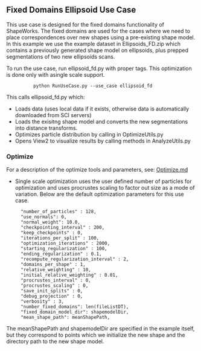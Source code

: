 ## Fixed Domains Ellipsoid Use Case

This use case is designed for the fixed domains functionality of ShapeWorks. The fixed domains are used for the cases where we need to place correspondences over new shapes using a pre-existing shape model. In this example we use the example dataset in Ellipsoids_FD.zip which contains a previously generated shape model on ellipsoids, plus prepped segmentations of two new ellipsoids scans.

To run the use case, run ellipsoid_fd.py with proper tags. This optimization is done only with asingle scale support.
            
              python RunUseCase.py --use_case ellipsoid_fd

This calls ellipsoid_fd.py which:
* Loads data (uses local data if it exists, otherwise data is automatically downloaded from SCI servers)
* Loads the exisitng shape model and converts the new segmentations into distance transforms.
* Optimizes particle distribution by calling in OptimizeUtils.py
* Opens View2 to visualize results by calling methods in AnalyzeUtils.py

### Optimize

For a description of the optimize tools and parameters, see: [Optimize.md](../Workflow/Optimize.md)

* Single scale optimization uses the user defined number of particles for optimization and uses procrustes scaling to factor out size as a mode of variation. 
Below are the default optimization parameters for this use case. 

          
        "number_of_particles" : 128,
        "use_normals": 0,
        "normal_weight": 10.0,
        "checkpointing_interval" : 200,
        "keep_checkpoints" : 0,
        "iterations_per_split" : 100,
        "optimization_iterations" : 2000,
        "starting_regularization" : 100,
        "ending_regularization" : 0.1,
        "recompute_regularization_interval" : 2,
        "domains_per_shape" : 1,
        "relative_weighting" : 10,
        "initial_relative_weighting" : 0.01,
        "procrustes_interval" : 0,
        "procrustes_scaling" : 0,
        "save_init_splits" : 0,
        "debug_projection" : 0,
        "verbosity" : 3,
        "number_fixed_domains": len(fileListDT),
        "fixed_domain_model_dir": shapemodelDir,
        "mean_shape_path": meanShapePath,
    

The meanShapePath and shapemodelDir are specified in the example itself, but they correspond to points which we initialize the new shape and the directory path to the new shape model.

